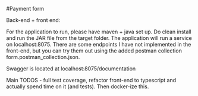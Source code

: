 #Payment form

Back-end + front end:

For the application to run, please have maven + java set up. Do clean install and run the JAR file from the target folder.
The application will run a service on localhost:8075.
There are some endpoints I have not implemented in the front-end, but you can try them out using the added postman collection
form.postman_collection.json.

Swagger is located at localhost:8075/documentation

Main TODOS - full test coverage, refactor front-end to typescript and actually spend time on it (and tests).
Then docker-ize this.
